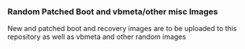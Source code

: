 ### Random Patched Boot and vbmeta/other misc Images
New and patched boot and recovery images are to be uploaded to this repository as well as vbmeta and other random images
